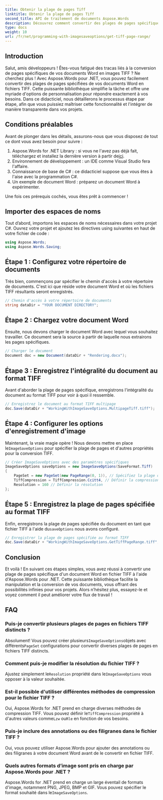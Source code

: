 ```yaml
---
title: Obtenir la plage de pages Tiff
linktitle: Obtenir la plage de pages Tiff
second_title: API de traitement de documents Aspose.Words
description: Découvrez comment convertir des plages de pages spécifiques de documents Word en fichiers TIFF à l'aide d'Aspose.Words for .NET avec ce guide étape par étape.
type: docs
weight: 10
url: /fr/net/programming-with-imagesaveoptions/get-tiff-page-range/
---
```

## Introduction

Salut, amis développeurs ! Êtes-vous fatigué des tracas liés à la conversion de pages spécifiques de vos documents Word en images TIFF ? Ne cherchez plus ! Avec Aspose.Words pour .NET, vous pouvez facilement convertir des plages de pages spécifiées de vos documents Word en fichiers TIFF. Cette puissante bibliothèque simplifie la tâche et offre une myriade d'options de personnalisation pour répondre exactement à vos besoins. Dans ce didacticiel, nous détaillerons le processus étape par étape, afin que vous puissiez maîtriser cette fonctionnalité et l'intégrer de manière transparente dans vos projets.

## Conditions préalables

Avant de plonger dans les détails, assurons-nous que vous disposez de tout ce dont vous avez besoin pour suivre :

1.  Aspose.Words for .NET Library : si vous ne l'avez pas déjà fait, téléchargez et installez la dernière version à partir de[ici](https://releases.aspose.com/words/net/).
2. Environnement de développement : un IDE comme Visual Studio fera l'affaire.
3. Connaissance de base de C# : ce didacticiel suppose que vous êtes à l'aise avec la programmation C#.
4. Un exemple de document Word : préparez un document Word à expérimenter.

Une fois ces prérequis cochés, vous êtes prêt à commencer !

## Importer des espaces de noms

Tout d’abord, importons les espaces de noms nécessaires dans votre projet C#. Ouvrez votre projet et ajoutez les directives using suivantes en haut de votre fichier de code :

```csharp
using Aspose.Words;
using Aspose.Words.Saving;
```

## Étape 1 : Configurez votre répertoire de documents

Très bien, commençons par spécifier le chemin d'accès à votre répertoire de documents. C'est ici que réside votre document Word et où les fichiers TIFF résultants seront enregistrés.

```csharp
// Chemin d'accès à votre répertoire de documents
string dataDir = "YOUR DOCUMENT DIRECTORY";
```

## Étape 2 : Chargez votre document Word

Ensuite, nous devons charger le document Word avec lequel vous souhaitez travailler. Ce document sera la source à partir de laquelle nous extrairons les pages spécifiques.

```csharp
// Charger le document
Document doc = new Document(dataDir + "Rendering.docx");
```

## Étape 3 : Enregistrez l'intégralité du document au format TIFF

Avant d'aborder la plage de pages spécifique, enregistrons l'intégralité du document au format TIFF pour voir à quoi il ressemble.

```csharp
// Enregistrez le document au format TIFF multipage
doc.Save(dataDir + "WorkingWithImageSaveOptions.MultipageTiff.tiff");
```

## Étape 4 : Configurer les options d'enregistrement d'image

Maintenant, la vraie magie opère ! Nous devons mettre en place le`ImageSaveOptions` pour spécifier la plage de pages et d'autres propriétés pour la conversion TIFF.

```csharp
// Créer ImageSaveOptions avec des paramètres spécifiques
ImageSaveOptions saveOptions = new ImageSaveOptions(SaveFormat.Tiff)
{
    PageSet = new PageSet(new PageRange(0, 1)), // Spécifiez la plage de pages
    TiffCompression = TiffCompression.Ccitt4, // Définir la compression TIFF
    Resolution = 160 // Définir la résolution
};
```

## Étape 5 : Enregistrez la plage de pages spécifiée au format TIFF

 Enfin, enregistrons la plage de pages spécifiée du document en tant que fichier TIFF à l'aide du`saveOptions` nous avons configuré.

```csharp
// Enregistrer la plage de pages spécifiée au format TIFF
doc.Save(dataDir + "WorkingWithImageSaveOptions.GetTiffPageRange.tiff", saveOptions);
```

## Conclusion

Et voilà ! En suivant ces étapes simples, vous avez réussi à convertir une plage de pages spécifique d'un document Word en fichier TIFF à l'aide d'Aspose.Words pour .NET. Cette puissante bibliothèque facilite la manipulation et la conversion de vos documents, vous offrant des possibilités infinies pour vos projets. Alors n’hésitez plus, essayez-le et voyez comment il peut améliorer votre flux de travail !

## FAQ

### Puis-je convertir plusieurs plages de pages en fichiers TIFF distincts ?

 Absolument! Vous pouvez créer plusieurs`ImageSaveOptions`objets avec différents`PageSet` configurations pour convertir diverses plages de pages en fichiers TIFF distincts.

### Comment puis-je modifier la résolution du fichier TIFF ?

 Ajustez simplement le`Resolution` propriété dans le`ImageSaveOptions` vous opposer à la valeur souhaitée.

### Est-il possible d'utiliser différentes méthodes de compression pour le fichier TIFF ?

 Oui, Aspose.Words for .NET prend en charge diverses méthodes de compression TIFF. Vous pouvez définir le`TiffCompression` propriété à d'autres valeurs comme`Lzw` ou`Rle` en fonction de vos besoins.

### Puis-je inclure des annotations ou des filigranes dans le fichier TIFF ?

Oui, vous pouvez utiliser Aspose.Words pour ajouter des annotations ou des filigranes à votre document Word avant de le convertir en fichier TIFF.

### Quels autres formats d’image sont pris en charge par Aspose.Words pour .NET ?

 Aspose.Words for .NET prend en charge un large éventail de formats d'image, notamment PNG, JPEG, BMP et GIF. Vous pouvez spécifier le format souhaité dans le`ImageSaveOptions`.